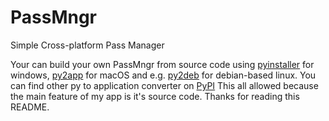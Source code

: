 # PassMngr

Simple Cross-platform Pass Manager

Your can build your own PassMngr from source code using [pyinstaller](https://pypi.org/project/pyinstaller/) for windows, [py2app](https://pypi.org/project/py2app/) for macOS and e.g. [py2deb](https://pypi.org/project/py2deb/) for debian-based linux. You can find other py to application converter on [PyPI](https://pypi.org/) This all allowed because the main feature of my app is it's source code. Thanks for reading this README.
